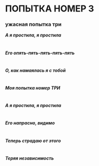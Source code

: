 # ПОПЫТКА НОМЕР 3
### ужасная попытка три
***А я простила, я простила***
#
***Его опять-пять-пять-пять-пять***
#
***О, как намаялась я с тобой***
#
***Моя попытка номер ТРИ***
#
***А я простила, я простила***
#
***Его напрасно, видимо***
#
***Теперь страдаю от этого***
#
***Теряя независимость*** 
